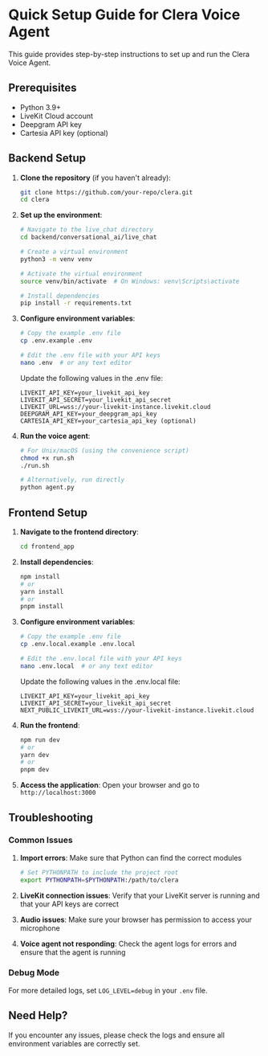 # Quick Setup Guide for Clera Voice Agent

This guide provides step-by-step instructions to set up and run the Clera Voice Agent.

## Prerequisites

- Python 3.9+
- LiveKit Cloud account
- Deepgram API key
- Cartesia API key (optional)

## Backend Setup

1. **Clone the repository** (if you haven't already):
   ```bash
   git clone https://github.com/your-repo/clera.git
   cd clera
   ```

2. **Set up the environment**:
   ```bash
   # Navigate to the live_chat directory
   cd backend/conversational_ai/live_chat
   
   # Create a virtual environment
   python3 -m venv venv
   
   # Activate the virtual environment
   source venv/bin/activate  # On Windows: venv\Scripts\activate
   
   # Install dependencies
   pip install -r requirements.txt
   ```

3. **Configure environment variables**:
   ```bash
   # Copy the example .env file
   cp .env.example .env
   
   # Edit the .env file with your API keys
   nano .env  # or any text editor
   ```

   Update the following values in the .env file:
   ```
   LIVEKIT_API_KEY=your_livekit_api_key
   LIVEKIT_API_SECRET=your_livekit_api_secret
   LIVEKIT_URL=wss://your-livekit-instance.livekit.cloud
   DEEPGRAM_API_KEY=your_deepgram_api_key
   CARTESIA_API_KEY=your_cartesia_api_key (optional)
   ```

4. **Run the voice agent**:
   ```bash
   # For Unix/macOS (using the convenience script)
   chmod +x run.sh
   ./run.sh
   
   # Alternatively, run directly
   python agent.py
   ```

## Frontend Setup

1. **Navigate to the frontend directory**:
   ```bash
   cd frontend_app
   ```

2. **Install dependencies**:
   ```bash
   npm install
   # or
   yarn install
   # or
   pnpm install
   ```

3. **Configure environment variables**:
   ```bash
   # Copy the example .env file
   cp .env.local.example .env.local
   
   # Edit the .env.local file with your API keys
   nano .env.local  # or any text editor
   ```

   Update the following values in the .env.local file:
   ```
   LIVEKIT_API_KEY=your_livekit_api_key
   LIVEKIT_API_SECRET=your_livekit_api_secret
   NEXT_PUBLIC_LIVEKIT_URL=wss://your-livekit-instance.livekit.cloud
   ```

4. **Run the frontend**:
   ```bash
   npm run dev
   # or
   yarn dev
   # or
   pnpm dev
   ```

5. **Access the application**:
   Open your browser and go to `http://localhost:3000`

## Troubleshooting

### Common Issues

1. **Import errors**: Make sure that Python can find the correct modules
   ```bash
   # Set PYTHONPATH to include the project root
   export PYTHONPATH=$PYTHONPATH:/path/to/clera
   ```

2. **LiveKit connection issues**: Verify that your LiveKit server is running and that your API keys are correct

3. **Audio issues**: Make sure your browser has permission to access your microphone

4. **Voice agent not responding**: Check the agent logs for errors and ensure that the agent is running

### Debug Mode

For more detailed logs, set `LOG_LEVEL=debug` in your `.env` file.

## Need Help?

If you encounter any issues, please check the logs and ensure all environment variables are correctly set. 